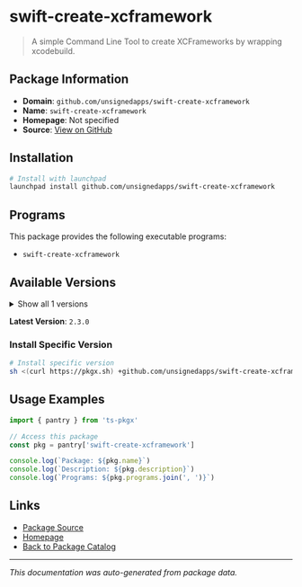 # swift-create-xcframework

> A simple Command Line Tool to create XCFrameworks by wrapping xcodebuild.

## Package Information

- **Domain**: `github.com/unsignedapps/swift-create-xcframework`
- **Name**: `swift-create-xcframework`
- **Homepage**: Not specified
- **Source**: [View on GitHub](https://github.com/pkgxdev/pantry/tree/main/projects/github.com/unsignedapps/swift-create-xcframework/package.yml)

## Installation

```bash
# Install with launchpad
launchpad install github.com/unsignedapps/swift-create-xcframework
```

## Programs

This package provides the following executable programs:

- `swift-create-xcframework`

## Available Versions

<details>
<summary>Show all 1 versions</summary>

- `2.3.0`

</details>

**Latest Version**: `2.3.0`

### Install Specific Version

```bash
# Install specific version
sh <(curl https://pkgx.sh) +github.com/unsignedapps/swift-create-xcframework@2.3.0 -- $SHELL -i
```

## Usage Examples

```typescript
import { pantry } from 'ts-pkgx'

// Access this package
const pkg = pantry['swift-create-xcframework']

console.log(`Package: ${pkg.name}`)
console.log(`Description: ${pkg.description}`)
console.log(`Programs: ${pkg.programs.join(', ')}`)
```

## Links

- [Package Source](https://github.com/pkgxdev/pantry/tree/main/projects/github.com/unsignedapps/swift-create-xcframework/package.yml)
- [Homepage](#)
- [Back to Package Catalog](../../../package-catalog.md)

---

*This documentation was auto-generated from package data.*
